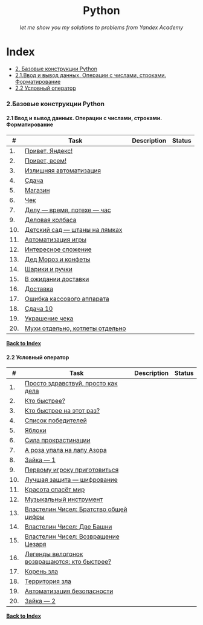 <div align="center">
    <h1>Python</h1>
    <i>let me show you my solutions to problems from Yandex Academy</i>
</div>


# Index

* [2. Базовые конструкции Python](#2базовые-конструкции-python)
* [2.1.Ввод и вывод данных. Операции с числами, строками. Форматирование](#21-ввод-и-вывод-данных-операции-с-числами-строками-форматирование)
* [2.2 Условный оператор](#22-условный-оператор)


### 2.Базовые конструкции Python
#### 2.1 Ввод и вывод данных. Операции с числами, строками. Форматирование
    
|#| Task | Description | Status |    
|---|---|---|---|
|1.| [Привет, Яндекс!](https://github.com/RusskikhAV/Python/blob/main/zadanie_1.py)|||
|2.| [Привет, всем!](https://github.com/RusskikhAV/Python/blob/main/chapter_2/chapter_2_1/zadanie_2.py)|||
|3.| [Излишняя автоматизация]()|||
|4.| [Сдача]()|||
|5.| [Магазин]()|||
|6.| [Чек]()|||
|7.| [Делу — время, потехе — час]()|||
|9.| [Деловая колбаса]()|||
|10.| [Детский сад — штаны на лямках]()|||
|11.| [Автоматизация игры]()|||
|12.| [Интересное сложение]()|||
|13.| [Дед Мороз и конфеты]()|||
|14.| [Шарики и ручки]()|||
|15.| [В ожидании доставки]()|||
|16.| [Доставка]()|||
|17.| [Ошибка кассового аппарата]()|||
|18.| [Сдача 10]()|||
|19.| [Украшение чека]()|||
|20.| [Мухи отдельно, котлеты отдельно]()|||

**[Back to Index](#index)**

#### 2.2 Условный оператор
|#| Task | Description | Status |    
|---|---|---|---|
|1.| [Просто здравствуй, просто как дела]()|||
|2.| [Кто быстрее?]()|||
|3.| [Кто быстрее на этот раз?]()|||
|4.| [Список победителей]()|||
|5.| [Яблоки]()|||
|6.| [Сила прокрастинации]()|||
|7.| [А роза упала на лапу Азора]()|||
|8.| [Зайка — 1]()|||
|9.| [Первому игроку приготовиться]()|||
|10.| [Лучшая защита — шифрование]()|||
|11.| [Красота спасёт мир]()|||
|12.| [Музыкальный инструмент]()|||
|13.| [Властелин Чисел: Братство общей цифры]()|||
|14.| [Властелин Чисел: Две Башни]()|||
|15.| [Властелин Чисел: Возвращение Цезаря]()|||
|16.| [Легенды велогонок возвращаются: кто быстрее?]()|||
|17.| [Корень зла]()|||
|18.| [Территория зла]()|||
|19.| [Автоматизация безопасности]()|||
|20.| [Зайка — 2]()|||
   
**[Back to Index](#index)**

